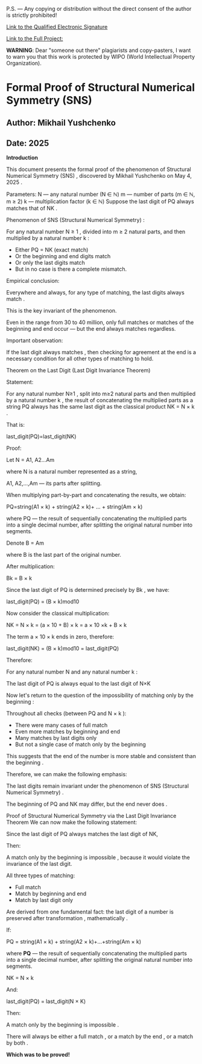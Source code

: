 P.S. — Any copying or distribution without the direct consent of the author is strictly prohibited!

[Link to the Qualified Electronic Signature](https://github.com/Misha0966/Formal-Proof-of-the-Collatz-Conjecture/blob/main/55232996-5675-4ffb-b092-fbb4f79652a2.pdf.sig)

[Link to the Full Project:](https://github.com/Misha0966/Formal-Proof-of-the-Collatz-Conjecture/blob/main/55232996-5675-4ffb-b092-fbb4f79652a2.pdf)

**WARNING**: Dear "someone out there" plagiarists and copy-pasters, I want to warn you that this work is protected by WIPO (World Intellectual Property Organization).

# Formal Proof of Structural Numerical Symmetry (SNS)
## Author: Mikhail Yushchenko
## Date: 2025

**Introduction**

This document presents the formal proof of the phenomenon of Structural Numerical Symmetry (SNS) , discovered by Mikhail Yushchenko on May 4, 2025 .

Parameters:
N — any natural number (N ∈ ℕ)
m — number of parts (m ∈ ℕ, m ≥ 2)
k — multiplication factor (k ∈ ℕ)
Suppose the last digit of PQ always matches that of NK .

Phenomenon of SNS (Structural Numerical Symmetry) :

For any natural number N ≥ 1 , divided into m ≥ 2 natural parts, and then multiplied by a natural number k :

- Either PQ = NK (exact match)
- Or the beginning and end digits match
- Or only the last digits match
- But in no case is there a complete mismatch.

Empirical conclusion:

Everywhere and always, for any type of matching, the last digits always match .

This is the key invariant of the phenomenon.

Even in the range from 30 to 40 million, only full matches or matches of the beginning and end occur — but the end always matches regardless.

Important observation:

If the last digit always matches , then checking for agreement at the end is a necessary condition for all other types of matching to hold.

Theorem on the Last Digit (Last Digit Invariance Theorem)

Statement:

For any natural number N≥1 , split into m≥2 natural parts and then multiplied by a natural number k , the result of concatenating the multiplied parts as a string PQ always has the same last digit as the classical product NK = N × k .

That is:

last_digit(PQ)=last_digit(NK)

Proof:

Let N = A1, A2…Am​

 where N is a natural number represented as a string,

A1, A2,…,Am — its parts after splitting.

When multiplying part-by-part and concatenating the results, we obtain:

PQ=string(A1 × k) + string(A2 × k)+ ... + string(Am × k)

 where PQ — the result of sequentially concatenating the multiplied parts into a single decimal number, after splitting the original natural number into segments.

Denote B = Am​


 where B is the last part of the original number.

After multiplication:

Bk = B × k

Since the last digit of PQ is determined precisely by Bk , we have:

last_digit(PQ) = (B × k)mod10

Now consider the classical multiplication:

NK = N × k = (a × 10 + B) × k = a × 10 ×k + B × k

The term a × 10 × k ends in zero, therefore:

last_digit(NK) = (B × k)mod10 = last_digit(PQ)

Therefore:

For any natural number N and any natural number k :

The last digit of PQ is always equal to the last digit of N×K

Now let's return to the question of the impossibility of matching only by the beginning :

Throughout all checks (between PQ and N × k ):

- There were many cases of full match
- Even more matches by beginning and end
- Many matches by last digits only
- But not a single case of match only by the beginning

This suggests that the end of the number is more stable and consistent than the beginning .

Therefore, we can make the following emphasis:

The last digits remain invariant under the phenomenon of SNS (Structural Numerical Symmetry) .

The beginning of PQ and NK may differ, but the end never does .

Proof of Structural Numerical Symmetry via the Last Digit Invariance Theorem
We can now make the following statement:

Since the last digit of PQ always matches the last digit of NK,

Then:

A match only by the beginning is impossible , because it would violate the invariance of the last digit.

All three types of matching:

- Full match
- Match by beginning and end
- Match by last digit only

Are derived from one fundamental fact: the last digit of a number is preserved after transformation , mathematically .

If:

PQ = string(A1 × k) + string(A2 × k)+...+string(Am × k)

 where **PQ** — the result of sequentially concatenating the multiplied parts into a single decimal number, after splitting the original natural number into segments.

NK = N × k

And:

last_digit(PQ) = last_digit(N × K)

Then:

A match only by the beginning is impossible .

There will always be either a full match , or a match by the end , or a match by both .

**Which was to be proved!**
